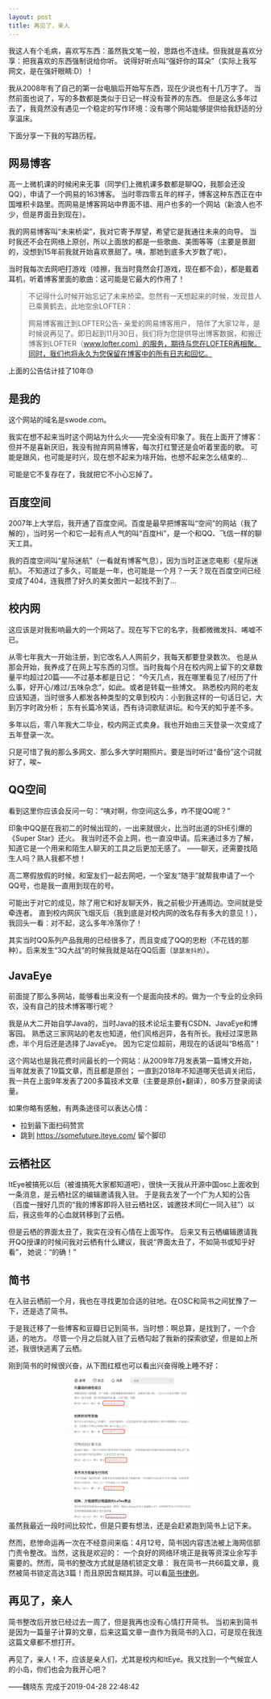 ```yaml
---
layout: post
title: 再见了，亲人
---
```


我这人有个毛病，喜欢写东西：虽然我文笔一般，思路也不连续。但我就是喜欢分享：把我喜欢的东西强制说给你听。
说得好听点叫“强奸你的耳朵”（实际上我写网文，是在强奸眼睛:D）！

我从2008年有了自己的第一台电脑后开始写东西，现在少说也有十几万字了。
当然前面也说了，写的多数都是类似于日记一样没有营养的东西。
但是这么多年过去了，我竟然没有遇见一个稳定的写作环境：没有哪个网站能够提供给我舒适的分享温床。

下面分享一下我的写路历程。
## 网易博客

高一上微机课的时候闲来无事（同学们上微机课多数都是聊QQ，我那会还没QQ），申请了一个网易的163博客。
当时零四零五年的样子，博客这种东西正在中国堆积卡路里。而网易是博客网站中界面不错、用户也多的一个网站（新浪人也不少，但是界面丑到现在）。

我的网易博客叫“未来桥梁”，我对它寄予厚望，希望它是我通往未来的向导。
当时我还不会在网络上原创，所以上面放的都是一些歌曲、美图等等（主要是景甜的，没想到15年前我就开始喜欢景甜了。咦，那她到底多大岁数了呢）。

当时我每次去网吧打游戏（哇擦，我当时竟然会打游戏，现在都不会），都是戴着耳机，听着博客里面的歌曲：这可能是它最大的作用了！

> 不记得什么时候开始忘记了未来桥梁。忽然有一天想起来的时候，发现昔人已乘黄鹤去，此地空余LOFTER：
> 
> 网易博客搬迁到LOFTER公告-
亲爱的网易博客用户，
陪伴了大家12年，是时候说再见了。即日起到11月30日，我们将为您提供导出博客数据，和搬迁博客到LOFTER（www.lofter.com）的服务，期待与您在LOFTER再相聚。同时，我们也将永久为您保留在博客中的所有日志和回忆。

上面的公告估计挂了10年😓

## 是我的

这个网站的域名是swode.com。

我实在想不起来当时这个网站为什么火——完全没有印象了。我在上面开了博客：但并不是喜新厌旧，我没有抛弃网易博客，每次打红警还是会听着里面的歌。
可能是跟风，也可能是时兴，现在想不起来为啥开始，也想不起来怎么结束的...

可能是它不复存在了，我就把它不小心忘掉了。

## 百度空间

2007年上大学后，我开通了百度空间。百度是最早把博客叫“空间”的网站（我了解的），当时另一个和它一起有点人气的叫“百度Hi”，是一个和QQ、飞信一样的聊天工具。

我的百度空间叫“星际迷航”（一看就有博客气息），因为当时正迷恋电影《星际迷航》。
不知道过了多久，可能是一年，也可能是一个月？一天？现在百度空间已经变成了404，连我攒了好久的美女图片一起找不到了...

## 校内网
这应该是对我影响最大的一个网站了。现在写下它的名字，我都微微发抖、唏嘘不已。

从零七年我大一开始注册，到它改名人人网前夕，我每天都要登录数次。
也是从那会开始，我养成了在网上写东西的习惯。当时我每个月在校内网上留下的文章数量平均超过20篇——不过基本都是日记：
“今天几点，我在哪里看见了/经历了什么事，好开心/难过/五味杂念”，如此。或者是转载一些博文。
熟悉校内网的老友应该知道，当时很多人都发各种类型的文章到校内：小到我这样的一句话日记，大到万字时政分析；
东有长篇冷笑话，西有诗词歌赋讲坛。和今天的知乎差不多。

多年以后，零八年我大二毕业，校内网正式卖身。我也开始由三天登录一次变成了五年登录一次。

只是可惜了我的那么多网文、那么多大学时期照片。要是当时听过“备份”这个词就好了，唉~

## QQ空间

看到这里你应该会反问一句：“咦对啊，你空间这么多，咋不提QQ呢？”

印象中QQ是在我初二的时候出现的，一出来就很火，比当时出道的SHE引爆的《Super Star》还火。
我当时还不会上网，也一直没申请。后来通过多方了解，知道它是一个用来和陌生人聊天的工具之后更加无感了。
——聊天，还需要找陌生人吗？熟人我都不想！

高二寒假放假的时候，和室友们一起去网吧，一个室友“随手”就帮我申请了一个QQ号，也是我一直用到现在的号。

可能出于对它的成见，除了用它和好友聊天外，我之前极少开通周边。空间就是受牵连者。
直到校内网灰飞烟灭后（我到底是对校内网的改名存有多大的意见！），我回头一看：对不起，这么多年冷落你了！

其实当时QQ系列产品我用的已经很多了，而且变成了QQ的忠粉（不花钱的那种）。后来发生“3Q大战”的时候我就是站在QQ后面（`瑟瑟发抖的`）。

## JavaEye
前面提了那么多网站，能够看出来没有一个是面向技术的。做为一个专业的业余码农，没有自己的技术博客哪行呢？

我是从大二开始自学Java的，当时Java的技术论坛主要有CSDN、JavaEye和博客园。
熟悉这三家网站的老友也知道，他们风格迥异，各有所长。我经过深思熟虑，半个月后还是选择了JavaEye。
因为它定位超前，用现在的话说叫“B格高”！

这个网站也是我花费时间最长的一个网站：从2009年7月发表第一篇博文开始，当年就发表了19篇文章，而且都是原创；
一直到2018年不知道哪天低调关闭后，我一共在上面9年发表了200多篇技术文章（主要是原创+翻译），80多万登录阅读量。

如果你略有感触，有两条途径可以表达心情：
- 拉到最下面扫码赞赏
- 跳到 https://somefuture.iteye.com/ 留个脚印

## 云栖社区

ItEye被搞死以后（被谁搞死大家都知道吧），很快一天我从开源中国osc上面收到一条消息，是云栖社区的编辑邀请我入驻。
于是我去发了一个广为人知的公告（百度一搜好几页的“我的博客即将入驻云栖社区，诚邀技术同仁一同入驻”）以后，我这些年的心血就转移到了云栖。

但是云栖的界面太丑了，我实在没有心情在上面写作。
后来又有云栖编辑邀请我开QQ授课的时候问我对云栖有什么建议，我说“界面太丑了，不如简书或知乎好看”，
她说：“的确！”

## 简书
在入驻云栖前一个月，我也在寻找更加合适的驻地。在OSC和简书之间犹豫了一下，还是选了简书。

于是我迁移了一些博客和豆瓣日记到简书，当时想：啊总算，是找到了，一个合适，的地方。
尽管一个月之后就入驻了云栖勾起了我新的探索欲望，但是如上所述，我很快逃离了云栖。

刚到简书的时候很兴奋，从下图红框也可以看出兴奋得晚上睡不好：
<div align="center">
<img width="50%" src="/jianshu.png">
</div>
虽然我最近一段时间比较忙，但是只要有想法，还是会赶紧跑到简书上记下来。

然而，悲惨命运再一次在不经意间来临：4月12号，简书因内容违法被上海网信部门责令整改。当然，这我是欢迎的：
一个良好的网络环境正是我等资深业余写手需要的。然而，简书的整改方式就是随机锁定文章：
我在简书一共66篇文章，竟然被简书锁定高达3篇！而且原因含糊其辞。可以看[简书律例](https://www.jianshu.com/p/15f4a9bd6321)。

## 再见了，亲人

简书整改后开放已经过去一周了，但是我再也没有心情打开简书。
当初来到简书是因为一篇量子计算的文章，后来这篇文章一直作为我简书的入口，可是现在我连这篇文章都不想打开。

再见了，亲人！不，应该是亲人们，尤其是校内和ItEye。我又找到一个气候宜人的小岛，你们也会为我开心吧？

——魏晓东 完成于2019-04-28 22:48:42

